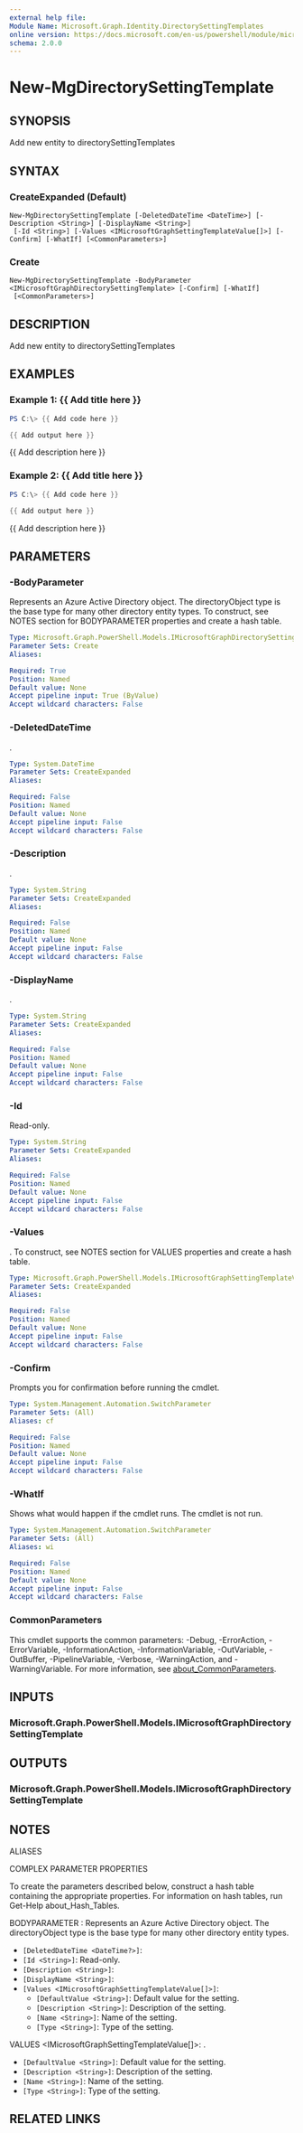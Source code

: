 ```yaml
---
external help file:
Module Name: Microsoft.Graph.Identity.DirectorySettingTemplates
online version: https://docs.microsoft.com/en-us/powershell/module/microsoft.graph.identity.directorysettingtemplates/new-mgdirectorysettingtemplate
schema: 2.0.0
---
```


# New-MgDirectorySettingTemplate

## SYNOPSIS
Add new entity to directorySettingTemplates

## SYNTAX

### CreateExpanded (Default)
```
New-MgDirectorySettingTemplate [-DeletedDateTime <DateTime>] [-Description <String>] [-DisplayName <String>]
 [-Id <String>] [-Values <IMicrosoftGraphSettingTemplateValue[]>] [-Confirm] [-WhatIf] [<CommonParameters>]
```

### Create
```
New-MgDirectorySettingTemplate -BodyParameter <IMicrosoftGraphDirectorySettingTemplate> [-Confirm] [-WhatIf]
 [<CommonParameters>]
```

## DESCRIPTION
Add new entity to directorySettingTemplates

## EXAMPLES

### Example 1: {{ Add title here }}
```powershell
PS C:\> {{ Add code here }}

{{ Add output here }}
```

{{ Add description here }}

### Example 2: {{ Add title here }}
```powershell
PS C:\> {{ Add code here }}

{{ Add output here }}
```

{{ Add description here }}

## PARAMETERS

### -BodyParameter
Represents an Azure Active Directory object.
The directoryObject type is the base type for many other directory entity types.
To construct, see NOTES section for BODYPARAMETER properties and create a hash table.

```yaml
Type: Microsoft.Graph.PowerShell.Models.IMicrosoftGraphDirectorySettingTemplate
Parameter Sets: Create
Aliases:

Required: True
Position: Named
Default value: None
Accept pipeline input: True (ByValue)
Accept wildcard characters: False
```

### -DeletedDateTime
.

```yaml
Type: System.DateTime
Parameter Sets: CreateExpanded
Aliases:

Required: False
Position: Named
Default value: None
Accept pipeline input: False
Accept wildcard characters: False
```

### -Description
.

```yaml
Type: System.String
Parameter Sets: CreateExpanded
Aliases:

Required: False
Position: Named
Default value: None
Accept pipeline input: False
Accept wildcard characters: False
```

### -DisplayName
.

```yaml
Type: System.String
Parameter Sets: CreateExpanded
Aliases:

Required: False
Position: Named
Default value: None
Accept pipeline input: False
Accept wildcard characters: False
```

### -Id
Read-only.

```yaml
Type: System.String
Parameter Sets: CreateExpanded
Aliases:

Required: False
Position: Named
Default value: None
Accept pipeline input: False
Accept wildcard characters: False
```

### -Values
.
To construct, see NOTES section for VALUES properties and create a hash table.

```yaml
Type: Microsoft.Graph.PowerShell.Models.IMicrosoftGraphSettingTemplateValue[]
Parameter Sets: CreateExpanded
Aliases:

Required: False
Position: Named
Default value: None
Accept pipeline input: False
Accept wildcard characters: False
```

### -Confirm
Prompts you for confirmation before running the cmdlet.

```yaml
Type: System.Management.Automation.SwitchParameter
Parameter Sets: (All)
Aliases: cf

Required: False
Position: Named
Default value: None
Accept pipeline input: False
Accept wildcard characters: False
```

### -WhatIf
Shows what would happen if the cmdlet runs.
The cmdlet is not run.

```yaml
Type: System.Management.Automation.SwitchParameter
Parameter Sets: (All)
Aliases: wi

Required: False
Position: Named
Default value: None
Accept pipeline input: False
Accept wildcard characters: False
```

### CommonParameters
This cmdlet supports the common parameters: -Debug, -ErrorAction, -ErrorVariable, -InformationAction, -InformationVariable, -OutVariable, -OutBuffer, -PipelineVariable, -Verbose, -WarningAction, and -WarningVariable. For more information, see [about_CommonParameters](http://go.microsoft.com/fwlink/?LinkID=113216).

## INPUTS

### Microsoft.Graph.PowerShell.Models.IMicrosoftGraphDirectorySettingTemplate

## OUTPUTS

### Microsoft.Graph.PowerShell.Models.IMicrosoftGraphDirectorySettingTemplate

## NOTES

ALIASES

COMPLEX PARAMETER PROPERTIES

To create the parameters described below, construct a hash table containing the appropriate properties. For information on hash tables, run Get-Help about_Hash_Tables.


BODYPARAMETER <IMicrosoftGraphDirectorySettingTemplate>: Represents an Azure Active Directory object. The directoryObject type is the base type for many other directory entity types.
  - `[DeletedDateTime <DateTime?>]`: 
  - `[Id <String>]`: Read-only.
  - `[Description <String>]`: 
  - `[DisplayName <String>]`: 
  - `[Values <IMicrosoftGraphSettingTemplateValue[]>]`: 
    - `[DefaultValue <String>]`: Default value for the setting.
    - `[Description <String>]`: Description of the setting.
    - `[Name <String>]`: Name of the setting.
    - `[Type <String>]`: Type of the setting.

VALUES <IMicrosoftGraphSettingTemplateValue[]>: .
  - `[DefaultValue <String>]`: Default value for the setting.
  - `[Description <String>]`: Description of the setting.
  - `[Name <String>]`: Name of the setting.
  - `[Type <String>]`: Type of the setting.

## RELATED LINKS

